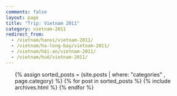 ```yaml
---
comments: false
layout: page
title: "Trip: Vietnam 2011"
category: vietnam-2011
redirect_from:
  - /vietnam/hanoi/vietnam-2011/
  - /vietnam/ha-long-bay/vietnam-2011/
  - /vietnam/hội-an/vietnam-2011/
  - /vietnam/huế/vietnam-2011/
---
```


<ul id='archive'>{% assign sorted_posts = (site.posts | where: "categories" , page.category) %}
{% for post in sorted_posts %}
    {% include archives.html %}
{% endfor %}
</ul>
